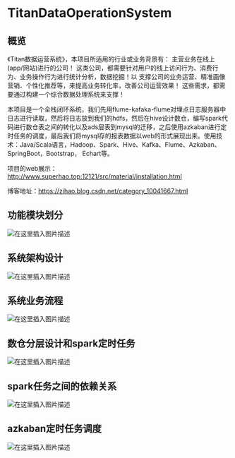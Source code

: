 # TitanDataOperationSystem
## 概览
《Titan数据运营系统》，本项目所适用的行业或业务背景有： 主营业务在线上(app/网站)进行的公司！ 这类公司，都需要针对用户的线上访问行为、消费行为、业务操作行为进行统计分析，数据挖掘！以 支撑公司的业务运营、精准画像营销、个性化推荐等，来提高业务转化率，改善公司运营效果！ 这些需求，都需要通过构建一个综合数据处理系统来支撑！

本项目是一个全栈闭环系统，我们先用flume-kafaka-flume对埋点日志服务器中日志进行读取，然后将日志放到我们的hdfs，然后在hive设计数仓，编写spark代码进行数仓表之间的转化以及ads层表到mysql的迁移，之后使用azkaban进行定时任务的调度，最后我们将mysql存的报表数据以web的形式展现出来。使用技术：Java/Scala语言，Hadoop、Spark、Hive、Kafka、Flume、Azkaban、SpringBoot，Bootstrap， Echart等。

项目的web展示：http://www.superhao.top:12121/src/material/installation.html

博客地址：https://zihao.blog.csdn.net/category_10041667.html

## 功能模块划分
![在这里插入图片描述](https://img-blog.csdnimg.cn/2020072921524085.png?x-oss-process=image/watermark,type_ZmFuZ3poZW5naGVpdGk,shadow_10,text_aHR0cHM6Ly9ibG9nLmNzZG4ubmV0L3dlaXhpbl80MzEyNDI3OQ==,size_16,color_FFFFFF,t_70)

## 系统架构设计
![在这里插入图片描述](https://img-blog.csdnimg.cn/20200729215258696.png?x-oss-process=image/watermark,type_ZmFuZ3poZW5naGVpdGk,shadow_10,text_aHR0cHM6Ly9ibG9nLmNzZG4ubmV0L3dlaXhpbl80MzEyNDI3OQ==,size_16,color_FFFFFF,t_70)

## 系统业务流程
![在这里插入图片描述](https://img-blog.csdnimg.cn/20200729215307388.png?x-oss-process=image/watermark,type_ZmFuZ3poZW5naGVpdGk,shadow_10,text_aHR0cHM6Ly9ibG9nLmNzZG4ubmV0L3dlaXhpbl80MzEyNDI3OQ==,size_16,color_FFFFFF,t_70)

## 数仓分层设计和spark定时任务
![在这里插入图片描述](https://img-blog.csdnimg.cn/20200803182637561.jpg?x-oss-process=image/watermark,type_ZmFuZ3poZW5naGVpdGk,shadow_10,text_aHR0cHM6Ly9ibG9nLmNzZG4ubmV0L3dlaXhpbl80MzEyNDI3OQ==,size_16,color_FFFFFF,t_70)

## spark任务之间的依赖关系
![在这里插入图片描述](https://img-blog.csdnimg.cn/20200803182631263.jpg?x-oss-process=image/watermark,type_ZmFuZ3poZW5naGVpdGk,shadow_10,text_aHR0cHM6Ly9ibG9nLmNzZG4ubmV0L3dlaXhpbl80MzEyNDI3OQ==,size_16,color_FFFFFF,t_70)

## azkaban定时任务调度
![在这里插入图片描述](https://img-blog.csdnimg.cn/20200803183015924.png?x-oss-process=image/watermark,type_ZmFuZ3poZW5naGVpdGk,shadow_10,text_aHR0cHM6Ly9ibG9nLmNzZG4ubmV0L3dlaXhpbl80MzEyNDI3OQ==,size_16,color_FFFFFF,t_70)
